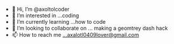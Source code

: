- 👋 Hi, I’m @axoltolcoder
- 👀 I’m interested in ...coding
- 🌱 I’m currently learning ...how to code
- 💞️ I’m looking to collaborate on ... making a geomtrey dash hack
- 📫 How to reach me ...axalotl0409lover@gmail.com

<!---
axoltolcoder/axoltolcoder is a ✨ special ✨ repository because its `README.md` (this file) appears on your GitHub profile.
You can click the Preview link to take a look at your changes.
--->
